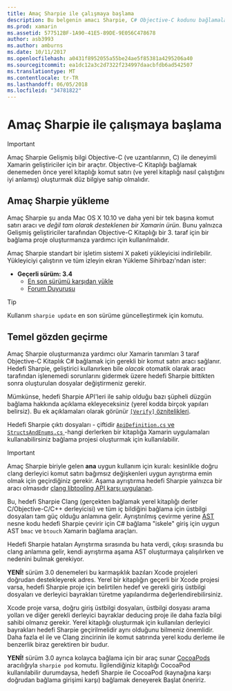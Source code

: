 ```yaml
---
title: Amaç Sharpie ile çalışmaya başlama
description: Bu belgenin amacı Sharpie, C# Objective-C kodunu bağlamalar oluşturulmasını otomatik hale getirmek için kullanılan araçtır üst düzey bir genel bakış sağlar.
ms.prod: xamarin
ms.assetid: 577512BF-1A90-41E5-89DE-9E056C478678
author: asb3993
ms.author: amburns
ms.date: 10/11/2017
ms.openlocfilehash: a0431f8952055a55be24ae5f85381a4295206a40
ms.sourcegitcommit: ea1dc12a3c2d7322f234997daacbfdb6ad542507
ms.translationtype: MT
ms.contentlocale: tr-TR
ms.lasthandoff: 06/05/2018
ms.locfileid: "34781822"
---
```

# <a name="getting-started-with-objective-sharpie"></a>Amaç Sharpie ile çalışmaya başlama

> [!IMPORTANT]
> Amaç Sharpie Gelişmiş bilgi Objective-C (ve uzantılarının, C) ile deneyimli Xamarin geliştiriciler için bir araçtır. Objective-C Kitaplığı bağlamak denemeden önce yerel kitaplığı komut satırı (ve yerel kitaplığı nasıl çalıştığını iyi anlamış) oluşturmak düz bilgiye sahip olmalıdır.

<a name="installing" />

## <a name="installing-objective-sharpie"></a>Amaç Sharpie yükleme

Amaç Sharpie şu anda Mac OS X 10.10 ve daha yeni bir tek başına komut satırı aracı ve _değil tam olarak desteklenen bir Xamarin ürün_. Bunu yalnızca Gelişmiş geliştiriciler tarafından Objective-C Kitaplığı bir 3. taraf için bir bağlama proje oluşturmanıza yardımcı için kullanılmalıdır.

Amaç Sharpie standart bir işletim sistemi X paketi yükleyicisi indirilebilir.
Yükleyiciyi çalıştırın ve tüm izleyin ekran Yükleme Sihirbazı'ndan ister:

- **Geçerli sürüm: 3.4**
  - [En son sürümü karşıdan yükle](https://dl.xamarin.com/objective-sharpie/ObjectiveSharpie.pkg)
  - [Forum Duyurusu](https://forums.xamarin.com/discussion/104800/objective-sharpie-3-4)

> [!TIP]
> Kullanım `sharpie update` en son sürüme güncelleştirmek için komutu.

## <a name="basic-walkthrough"></a>Temel gözden geçirme

Amaç Sharpie oluşturmanıza yardımcı olur Xamarin tanımları 3 taraf Objective-C Kitaplık C# bağlamak için gerekli bir komut satırı aracı sağlanır.
Hedefi Sharpie, geliştirici kullanırken bile *olacak* otomatik olarak aracı tarafından işlenemedi sorunlarını gidermek üzere hedefi Sharpie bittikten sonra oluşturulan dosyalar değiştirmeniz gerekir.

Mümkünse, hedefi Sharpie API'leri ile sahip olduğu bazı şüpheli düzgün bağlama hakkında açıklama ekleyeceksiniz (yerel kodda birçok yapıları belirsiz).
Bu ek açıklamaları olarak görünür [ `[Verify]` öznitelikleri](~/cross-platform/macios/binding/objective-sharpie/platform/verify.md).

Hedefi Sharpie çıktı dosyaları - çiftidir [ `ApiDefinition.cs` ve `StructsAndEnums.cs` ](~/cross-platform/macios/binding/objective-sharpie/platform/apidefinitions-structsandenums.md) -hangi derlerken bir kitaplığa Xamarin uygulamaları kullanabilirsiniz bağlama projesi oluşturmak için kullanılabilir.

> [!IMPORTANT]
> Amaç Sharpie biriyle gelen **ana** uygun kullanım için kuralı: kesinlikle doğru clang derleyici komut satırı bağımsız değişkenleri uygun ayrıştırma emin olmak için geçirdiğiniz gerekir. Aşama ayrıştırma hedefi Sharpie yalnızca bir aracı olmasıdır [clang libtooling API karşı uygulanan](http://clang.llvm.org/docs/LibTooling.html).

Bu, hedefi Sharpie Clang (gerçekten bağlamak yerel kitaplığı derler C/Objective-C/C++ derleyicisi) ve tüm iç bildiğini bağlama için üstbilgi dosyaları tam güç olduğu anlamına gelir.
Ayrıştırılmış çevirme yerine [AST](http://en.wikipedia.org/wiki/Abstract_syntax_tree) nesne kodu hedefi Sharpie çevirir için C# bağlama "iskele" giriş için uygun AST `bmac` ve `btouch` Xamarin bağlama araçları.

Hedefi Sharpie hataları Ayrıştırma sırasında bu hata verdi, çıkışı sırasında bu clang anlamına gelir, kendi ayrıştırma aşama AST oluşturmaya çalışılırken ve nedenini bulmak gerekiyor.

**YENİ!** sürüm 3.0 denemeleri bu karmaşıklık bazıları Xcode projeleri doğrudan destekleyerek adres. Yerel bir kitaplığın geçerli bir Xcode projesi varsa, hedefi Sharpie proje için belirtilen hedef ve gerekli giriş üstbilgi dosyaları ve derleyici bayrakları türetme yapılandırma değerlendirebilirsiniz.

Xcode proje varsa, doğru giriş üstbilgi dosyaları, üstbilgi dosyası arama yolları ve diğer gerekli derleyici bayraklar deducing proje ile daha fazla bilgi sahibi olmanız gerekir. Yerel kitaplığı oluşturmak için kullanılan derleyici bayrakları hedefi Sharpie geçirilmelidir aynı olduğunu bilmeniz önemlidir. Daha fazla el ile ve Clang zincirinin ile komut satırında yerel kodu derleme ile benzerlik biraz gerektiren bir budur.

**YENİ!** sürüm 3.0 ayrıca kolayca bağlama için bir araç sunar [CocoaPods](https://cocoapods.org) aracılığıyla `sharpie pod` komutu.
İlgilendiğiniz kitaplığı CocoaPod kullanılabilir durumdaysa, hedefi Sharpie ile CocoaPod (kaynağına karşı doğrudan bağlama girişimi karşı) bağlamak deneyerek Başlat öneririz.
